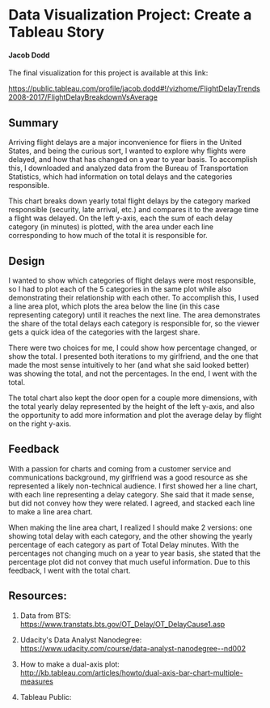 # Data Visualization Project: Create a Tableau Story

#### Jacob Dodd

The final visualization for this project is available at this link:

https://public.tableau.com/profile/jacob.dodd#!/vizhome/FlightDelayTrends2008-2017/FlightDelayBreakdownVsAverage

## Summary

Arriving flight delays are a major inconvenience for fliers in the United States, and being the curious sort, I wanted to explore why flights were delayed, and how that has changed on a year to year basis. To accomplish this, I downloaded and analyzed data from the Bureau of Transportation Statistics, which had information on total delays and the categories responsible.

This chart breaks down yearly total flight delays by the category marked responsible (security, late arrival, etc.) and compares it to the average time a flight was delayed. On the left y-axis, each the sum of each delay category (in minutes) is plotted, with the area under each line corresponding to how much of the total it is responsible for.

## Design 

I wanted to show which categories of flight delays were most responsible, so I had to plot each of the 5 categories in the same plot while also demonstrating their relationship with each other. To accomplish this, I used a line area plot, which plots the area below the line (in this case representing category) until it reaches the next line. The area demonstrates the share of the total delays each category is responsible for, so the viewer gets a quick idea of the categories with the largest share. 

There were two choices for me, I could show how percentage changed, or show the total. I presented both iterations to my girlfriend, and the one that made the most sense intuitively to her (and what she said looked better) was showing the total, and not the percentages. In the end, I went with the total. 

The total chart also kept the door open for a couple more dimensions, with the total yearly delay represented by the height of the left y-axis, and also the opportunity to add more information and plot the average delay by flight on the right y-axis. 

## Feedback
With a passion for charts and coming from a customer service and communications background, my girlfriend was a good resource as she represented a likely non-technical audience. 
I first showed her a line chart, with each line representing a delay category. She said that it made sense, but did not convey how they were related. I agreed, and stacked each line to make a line area chart. 

When making the line area chart, I realized I should make 2 versions: one showing total delay with each category, and the other showing the yearly percentage of each category as part of Total Delay minutes. With the percentages not changing much on a year to year basis, she stated that the percentage plot did not convey that much useful information. Due to this feedback, I went with the total chart.

## Resources:

1. Data from BTS: 
https://www.transtats.bts.gov/OT_Delay/OT_DelayCause1.asp

2. Udacity's Data Analyst Nanodegree:
https://www.udacity.com/course/data-analyst-nanodegree--nd002

3. How to make a dual-axis plot:
http://kb.tableau.com/articles/howto/dual-axis-bar-chart-multiple-measures

4. Tableau Public:
